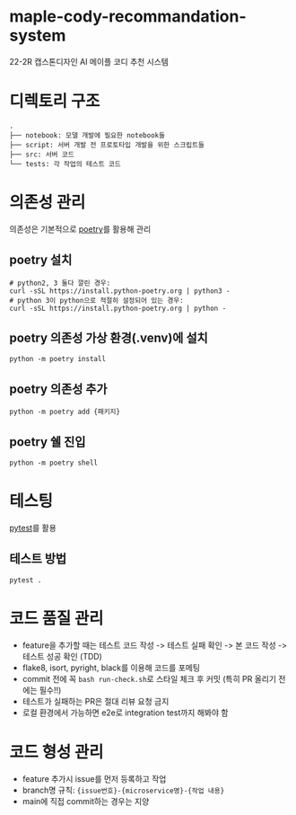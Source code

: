 # maple-cody-recommandation-system
22-2R 캡스톤디자인 AI 메이플 코디 추천 시스템

# 디렉토리 구조
```
.
├── notebook: 모델 개발에 필요한 notebook들
├── script: 서버 개발 전 프로토타입 개발을 위한 스크립트들
├── src: 서버 코드
└── tests: 각 작업의 테스트 코드
```

# 의존성 관리

의존성은 기본적으로 [poetry](https://python-poetry.org/)를 활용해 관리

## poetry 설치

```
# python2, 3 둘다 깔린 경우:
curl -sSL https://install.python-poetry.org | python3 -
# python 3이 python으로 적절히 설정되어 있는 경우:
curl -sSL https://install.python-poetry.org | python -
```

## poetry 의존성 가상 환경(.venv)에 설치

```
python -m poetry install
```

## poetry 의존성 추가
```
python -m poetry add {패키지}
```

## poetry 쉘 진입
```
python -m poetry shell
```

# 테스팅
[pytest](https://docs.pytest.org/en/7.1.x/)를 활용
## 테스트 방법
```
pytest .
```

# 코드 품질 관리
- feature을 추가할 때는 테스트 코드 작성 -> 테스트 실패 확인 -> 본 코드 작성 -> 테스트 성공 확인 (TDD)
- flake8, isort, pyright, black를 이용해 코드를 포메팅
- commit 전에 꼭 `bash run-check.sh`로 스타일 체크 후 커밋 (특히 PR 올리기 전에는 필수!!)
- 테스트가 실패하는 PR은 절대 리뷰 요청 금지
- 로컬 환경에서 가능하면 e2e로 integration test까지 해봐야 함

# 코드 형성 관리
- feature 추가시 issue를 먼저 등록하고 작업
- branch명 규칙: `{issue번호}-{microservice명}-{작업 내용}`
- main에 직접 commit하는 경우는 지양